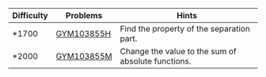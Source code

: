 | Difficulty | Problems | Hints |
| -------- | -------- | -------- |
| *1700 | [GYM103855H](https://codeforces.com/gym/103855/problem/H) | Find the property of the separation part. |
| *2000 | [GYM103855M](https://codeforces.com/gym/103855/problem/M) | Change the value to the sum of absolute functions. |